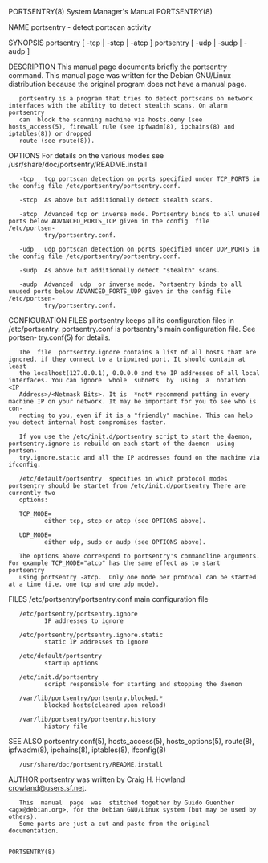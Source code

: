 PORTSENTRY(8)                                                 System Manager's Manual                                                PORTSENTRY(8)

NAME
       portsentry - detect portscan activity

SYNOPSIS
       portsentry [ -tcp | -stcp | -atcp ]
       portsentry [ -udp | -sudp | -audp ]

DESCRIPTION
       This  manual page documents briefly the portsentry command.  This manual page was written for the Debian GNU/Linux distribution because the
       original program does not have a manual page.

       portsentry is a program that tries to detect portscans on network interfaces with the ability to detect stealth scans. On alarm  portsentry
       can  block the scanning machine via hosts.deny (see hosts_access(5), firewall rule (see ipfwadm(8), ipchains(8) and iptables(8)) or dropped
       route (see route(8)).

OPTIONS
       For details on the various modes see /usr/share/doc/portsentry/README.install

       -tcp   tcp portscan detection on ports specified under TCP_PORTS in the config file /etc/portsentry/portsentry.conf.

       -stcp  As above but additionally detect stealth scans.

       -atcp  Advanced tcp or inverse mode. Portsentry binds to all unused ports below ADVANCED_PORTS_TCP given in the config  file  /etc/portsen‐
              try/portsentry.conf.

       -udp   udp portscan detection on ports specified under UDP_PORTS in the config file /etc/portsentry/portsentry.conf.

       -sudp  As above but additionally detect "stealth" scans.

       -audp  Advanced  udp  or inverse mode. Portsentry binds to all unused ports below ADVANCED_PORTS_UDP given in the config file /etc/portsen‐
              try/portsentry.conf.

CONFIGURATION FILES
       portsentry keeps all its configuration files in /etc/portsentry.  portsentry.conf is portsentry's main  configuration  file.  See  portsen‐
       try.conf(5) for details.

       The  file  portsentry.ignore contains a list of all hosts that are ignored, if they connect to a tripwired port. It should contain at least
       the localhost(127.0.0.1), 0.0.0.0 and the IP addresses of all local interfaces. You can ignore  whole  subnets  by  using  a  notation  <IP
       Address>/<Netmask Bits>. It is  *not* recommend putting in every machine IP on your network. It may be important for you to see who is con‐
       necting to you, even if it is a "friendly" machine. This can help you detect internal host compromises faster.

       If you use the /etc/init.d/portsentry script to start the daemon, portsentry.ignore is rebuild on each start of the daemon  using  portsen‐
       try.ignore.static and all the IP addresses found on the machine via ifconfig.

       /etc/default/portsentry  specifies in which protocol modes portsentry should be startet from /etc/init.d/portsentry There are currently two
       options:

       TCP_MODE=
              either tcp, stcp or atcp (see OPTIONS above).

       UDP_MODE=
              either udp, sudp or audp (see OPTIONS above).

       The options above correspond to portsentry's commandline arguments. For example TCP_MODE="atcp" has the same effect as to start  portsentry
       using portsentry -atcp.  Only one mode per protocol can be started at a time (i.e. one tcp and one udp mode).

FILES
       /etc/portsentry/portsentry.conf main configuration file

       /etc/portsentry/portsentry.ignore
              IP addresses to ignore

       /etc/portsentry/portsentry.ignore.static
              static IP addresses to ignore

       /etc/default/portsentry
              startup options

       /etc/init.d/portsentry
              script responsible for starting and stopping the daemon

       /var/lib/portsentry/portsentry.blocked.*
              blocked hosts(cleared upon reload)

       /var/lib/portsentry/portsentry.history
              history file

SEE ALSO
       portsentry.conf(5), hosts_access(5), hosts_options(5), route(8), ipfwadm(8), ipchains(8), iptables(8), ifconfig(8)

       /usr/share/doc/portsentry/README.install

AUTHOR
       portsentry was written by Craig H. Howland <crowland@users.sf.net>.

       This  manual  page  was  stitched together by Guido Guenther <agx@debian.org>, for the Debian GNU/Linux system (but may be used by others).
       Some parts are just a cut and paste from the original documentation.

                                                                                                                                     PORTSENTRY(8)

